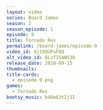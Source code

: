```yaml
---
layout: video
series: Board James
season: 2
season_episode: 1
episode: 9
title: Tornado Rex
permalink: /board-james/episode-9
video_id: Xj15OUPuF8Q
alt_video_id: 6Lvf1SAN538
release_date: 2010-09-15
thumbnails:
title-cards: 
  - episode-9.png
games:
  - Tornado Rex
bootsy_music: b4Oe63tZj1I  
---
```


